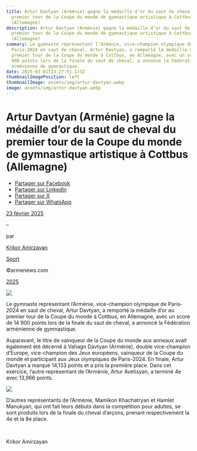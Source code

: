 ```yaml
---
title: Artur Davtyan (Arménie) gagne la médaille d’or du saut de cheval du
  premier tour de la Coupe du monde de gymnastique artistique à Cottbus
  (Allemagne)
description: Artur Davtyan (Arménie) gagne la médaille d’or du saut de cheval du
  premier tour de la Coupe du monde de gymnastique artistique à Cottbus
  (Allemagne)
summary: Le gymnaste représentant l’Arménie, vice-champion olympique de
  Paris-2024 en saut de cheval, Artur Davtyan, a remporté la médaille d’or au
  premier tour de la Coupe du monde à Cottbus, en Allemagne, avec un score de 14
  900 points lors de la finale du saut de cheval, a annoncé la Fédération
  arménienne de gymnastique.
date: 2025-03-01T23:27:51.173Z
thumbnailImagePosition: left
thumbnailImage: assets/img/artur-davtyan.webp
image: assets/img/artur-davtyan.webp
---
```

<!--StartFragment-->

# Artur Davtyan (Arménie) gagne la médaille d’or du saut de cheval du premier tour de la Coupe du monde de gymnastique artistique à Cottbus (Allemagne)

* [Partager sur Facebook](https://www.facebook.com/sharer/sharer.php?u=https%3A%2F%2Fwww.armenews.com%2Fartur-davtyan-armenie-gagne-la-medaille-dor-du-saut-de-cheval-du-premier-tour-de-la-coupe-du-monde-de-gymnastique-artistique-a-cottbus-allemagne%2F&title=Artur%20Davtyan%20%28Arm%C3%A9nie%29%20gagne%20la%20m%C3%A9daille%20d%26rsquo%3Bor%20du%20saut%20de%20cheval%20du%20premier%20tour%20de%20la%20Coupe%20du%20monde%20de%20gymnastique%20artistique%20%C3%A0%20Cottbus%20%28Allemagne%29)
* [Partager sur LinkedIn](https://www.linkedin.com/shareArticle?mini=true&url=https%3A%2F%2Fwww.armenews.com%2Fartur-davtyan-armenie-gagne-la-medaille-dor-du-saut-de-cheval-du-premier-tour-de-la-coupe-du-monde-de-gymnastique-artistique-a-cottbus-allemagne%2F&title=Artur%20Davtyan%20%28Arm%C3%A9nie%29%20gagne%20la%20m%C3%A9daille%20d%26rsquo%3Bor%20du%20saut%20de%20cheval%20du%20premier%20tour%20de%20la%20Coupe%20du%20monde%20de%20gymnastique%20artistique%20%C3%A0%20Cottbus%20%28Allemagne%29)
* [Partager sur X](https://x.com/share?url=https%3A%2F%2Fwww.armenews.com%2Fartur-davtyan-armenie-gagne-la-medaille-dor-du-saut-de-cheval-du-premier-tour-de-la-coupe-du-monde-de-gymnastique-artistique-a-cottbus-allemagne%2F&text=Artur%20Davtyan%20%28Arm%C3%A9nie%29%20gagne%20la%20m%C3%A9daille%20d%26rsquo%3Bor%20du%20saut%20de%20cheval%20du%20premier%20tour%20de%20la%20Coupe%20du%20monde%20de%20gymnastique%20artistique%20%C3%A0%20Cottbus%20%28Allemagne%29)
* [Partager sur WhatsApp](https://api.whatsapp.com/send?text=Artur%20Davtyan%20%28Arm%C3%A9nie%29%20gagne%20la%20m%C3%A9daille%20d%26rsquo%3Bor%20du%20saut%20de%20cheval%20du%20premier%20tour%20de%20la%20Coupe%20du%20monde%20de%20gymnastique%20artistique%20%C3%A0%20Cottbus%20%28Allemagne%29%20%E2%80%94%20https%3A%2F%2Fwww.armenews.com%2Fartur-davtyan-armenie-gagne-la-medaille-dor-du-saut-de-cheval-du-premier-tour-de-la-coupe-du-monde-de-gymnastique-artistique-a-cottbus-allemagne%2F)

[23 février 2025](https://www.armenews.com/artur-davtyan-armenie-gagne-la-medaille-dor-du-saut-de-cheval-du-premier-tour-de-la-coupe-du-monde-de-gymnastique-artistique-a-cottbus-allemagne/)

–

par

[Krikor Amirzayan](https://www.armenews.com/author/krikor56/)

[Sport](https://www.armenews.com/categorie/sport/)

©armenews.com

[2025](https://www.armenews.com/artur-davtyan-armenie-gagne-la-medaille-dor-du-saut-de-cheval-du-premier-tour-de-la-coupe-du-monde-de-gymnastique-artistique-a-cottbus-allemagne/)

![](https://www.armenews.com/wp-content/uploads/2025/02/444-2.jpg)

Le gymnaste représentant l’Arménie, vice-champion olympique de Paris-2024 en saut de cheval, Artur Davtyan, a remporté la médaille d’or au premier tour de la Coupe du monde à Cottbus, en Allemagne, avec un score de 14 900 points lors de la finale du saut de cheval, a annoncé la Fédération arménienne de gymnastique.

Auparavant, le titre de vainqueur de la Coupe du monde aux anneaux avait également été décerné à Vahagn Davtyan (Arménie), double vice-champion d’Europe, vice-champion des Jeux européens, vainqueur de la Coupe du monde et participant aux Jeux olympiques de Paris-2024. En finale, Artur Davtyan a marqué 14,133 points et a pris la première place. Dans cet exercice, l’autre représentant de l’Arménie, Artur Avetisyan, a terminé 4e avec 13,966 points.

![](https://www.armenews.com/wp-content/uploads/2025/02/555-3-300x175.jpg)

D’autres représentants de l’Arménie, Mamikon Khachatryan et Hamlet Manukyan, qui ont fait leurs débuts dans la compétition pour adultes, se sont produits lors de la finale du cheval d’arçons, prenant respectivement la 4e et la 8e place.

 

Krikor Amirzayan

<!--EndFragment-->